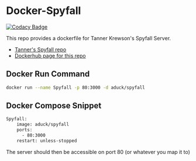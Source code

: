 # Docker-Spyfall

[![Codacy Badge](https://api.codacy.com/project/badge/Grade/159e79153c5d4d4d90ea280acab5b50c)](https://app.codacy.com/manual/A-Duck/Docker-Spyfall?utm_source=github.com&utm_medium=referral&utm_content=A-Duck/Docker-Spyfall&utm_campaign=Badge_Grade_Dashboard)

This repo provides a dockerfile for Tanner Krewson's Spyfall Server.

  * [Tanner's Spyfall repo](https://github.com/tannerkrewson/spyfall)
  * [Dockerhub page for this repo](https://hub.docker.com/r/aduck/spyfall)

## Docker Run Command

``` bash
docker run --name Spyfall -p 80:3000 -d aduck/spyfall
```

## Docker Compose Snippet

``` dockerfile
Spyfall:
    image: aduck/spyfall
    ports:
      - 80:3000
    restart: unless-stopped
```

The server should then be accessible on port 80 (or whatever you map it to)
